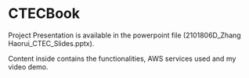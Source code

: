 # CTECBook
Project Presentation is available in the powerpoint file (2101806D_Zhang Haorui_CTEC_Slides.pptx).

Content inside contains the functionalities, AWS services used and my video demo.
